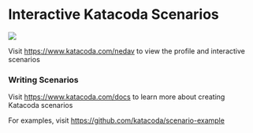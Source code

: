 # Interactive Katacoda Scenarios

[![](http://shields.katacoda.com/katacoda/nedav/count.svg)](https://www.katacoda.com/nedav "Get your profile on Katacoda.com")

Visit https://www.katacoda.com/nedav to view the profile and interactive scenarios

### Writing Scenarios
Visit https://www.katacoda.com/docs to learn more about creating Katacoda scenarios

For examples, visit https://github.com/katacoda/scenario-example
